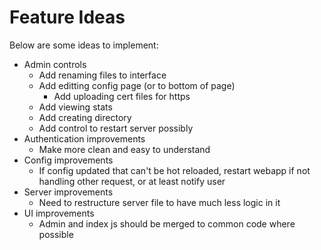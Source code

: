 Feature Ideas
=============

Below are some ideas to implement:

 * Admin controls
   * Add renaming files to interface
   * Add editting config page (or to bottom of page)
     * Add uploading cert files for https
   * Add viewing stats
   * Add creating directory
   * Add control to restart server possibly
 * Authentication improvements
   * Make more clean and easy to understand
 * Config improvements
   * If config updated that can't be hot reloaded, restart webapp if not handling other request, or at least notify user
 * Server improvements
   * Need to restructure server file to have much less logic in it
 * UI improvements
   * Admin and index js should be merged to common code where possible
